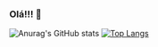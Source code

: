 ### Olá!!! 👋

<!--
**thaisviana89/thaisviana89** is a ✨ _special_ ✨ repository because its `README.md` (this file) appears on your GitHub profile.

Here are some ideas to get you started:

- 🔭 I’m currently working on ...
- 🌱 I’m currently learning ...
- 👯 I’m looking to collaborate on ...
- 🤔 I’m looking for help with ...
- 💬 Ask me about ...
- 📫 How to reach me: ...
- 😄 Pronouns: ...
- ⚡ Fun fact: ...
-->

![Anurag's GitHub stats](https://github-readme-stats.vercel.app/api?username=thaisviana89&show_icons=true&theme=radical)
[![Top Langs](https://github-readme-stats.vercel.app/api/top-langs/?username=anuraghazra&hide_progress=true&theme=radical)](https://github.com/anuraghazra/github-readme-stats)
